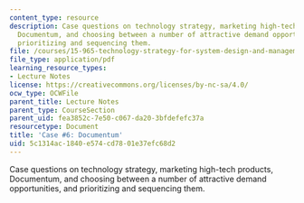 ```yaml
---
content_type: resource
description: Case questions on technology strategy, marketing high-tech products,
  Documentum, and choosing between a number of attractive demand opportunities, and
  prioritizing and sequencing them.
file: /courses/15-965-technology-strategy-for-system-design-and-management-spring-2009/5c1314ac1840e574cd7801e37efc68d2_MIT15_965S09_case06.pdf
file_type: application/pdf
learning_resource_types:
- Lecture Notes
license: https://creativecommons.org/licenses/by-nc-sa/4.0/
ocw_type: OCWFile
parent_title: Lecture Notes
parent_type: CourseSection
parent_uid: fea3852c-7e50-c067-da20-3bfdefefc37a
resourcetype: Document
title: 'Case #6: Documentum'
uid: 5c1314ac-1840-e574-cd78-01e37efc68d2
---
```

Case questions on technology strategy, marketing high-tech products, Documentum, and choosing between a number of attractive demand opportunities, and prioritizing and sequencing them.